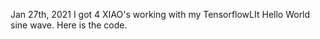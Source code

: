 Jan 27th, 2021 I got 4 XIAO's working with my TensorflowLIt Hello World sine wave. Here is the code.
